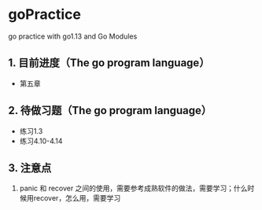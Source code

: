 # goPractice
go practice with go1.13 and Go Modules

## 1. 目前进度（The go program language）

- 第五章

## 2. 待做习题（The go program language）

- 练习1.3
- 练习4.10-4.14

## 3. 注意点

1. panic 和 recover 之间的使用，需要参考成熟软件的做法，需要学习；什么时候用recover，怎么用，需要学习
